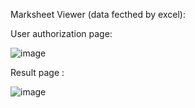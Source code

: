 Marksheet Viewer (data fecthed by excel):

User authorization page: 

![image](https://user-images.githubusercontent.com/53472824/210180486-84950b97-e1e3-4b43-b11f-dab49486fcb5.png)

Result page :

![image](https://user-images.githubusercontent.com/53472824/210180526-17bbfae3-2e90-43e0-8b24-af54fde47f26.png)
